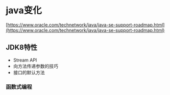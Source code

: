 # java变化

[https://www.oracle.com/technetwork/java/java-se-support-roadmap.html](https://www.oracle.com/technetwork/java/java-se-support-roadmap.html)

## JDK8特性

- Stream API
- 向方法传递参数的技巧
- 接口的默认方法



### 函数式编程
